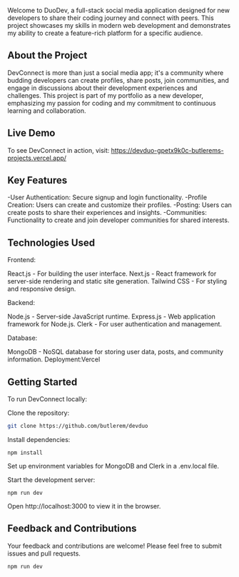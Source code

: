 Welcome to DuoDev, a full-stack social media application designed for new developers to share their coding journey and connect with peers. This project showcases my skills in modern web development and demonstrates my ability to create a feature-rich platform for a specific audience.

## About the Project
DevConnect is more than just a social media app; it's a community where budding developers can create profiles, share posts, join communities, and engage in discussions about their development experiences and challenges. This project is part of my portfolio as a new developer, emphasizing my passion for coding and my commitment to continuous learning and collaboration.

## Live Demo
To see DevConnect in action, visit: https://devduo-gpetx9k0c-butlerems-projects.vercel.app/

## Key Features
-User Authentication: Secure signup and login functionality.
-Profile Creation: Users can create and customize their profiles.
-Posting: Users can create posts to share their experiences and insights.
-Communities: Functionality to create and join developer communities for shared interests.

## Technologies Used

Frontend:

React.js - For building the user interface.
Next.js - React framework for server-side rendering and static site generation.
Tailwind CSS - For styling and responsive design.

Backend:

Node.js - Server-side JavaScript runtime.
Express.js - Web application framework for Node.js.
Clerk - For user authentication and management.

Database:

MongoDB - NoSQL database for storing user data, posts, and community information.
Deployment:Vercel 

## Getting Started
To run DevConnect locally:

Clone the repository:

```bash
git clone https://github.com/butlerem/devduo
```
Install dependencies:

```npm install```

Set up environment variables for MongoDB and Clerk in a .env.local file.

Start the development server:

```npm run dev```

Open http://localhost:3000 to view it in the browser.

## Feedback and Contributions
Your feedback and contributions are welcome! Please feel free to submit issues and pull requests.

```bash
npm run dev
```